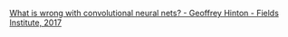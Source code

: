 [What is wrong with convolutional neural nets? - Geoffrey Hinton - Fields Institute, 2017](https://www.youtube.com/watch?v=Mqt8fs6ZbHk)
